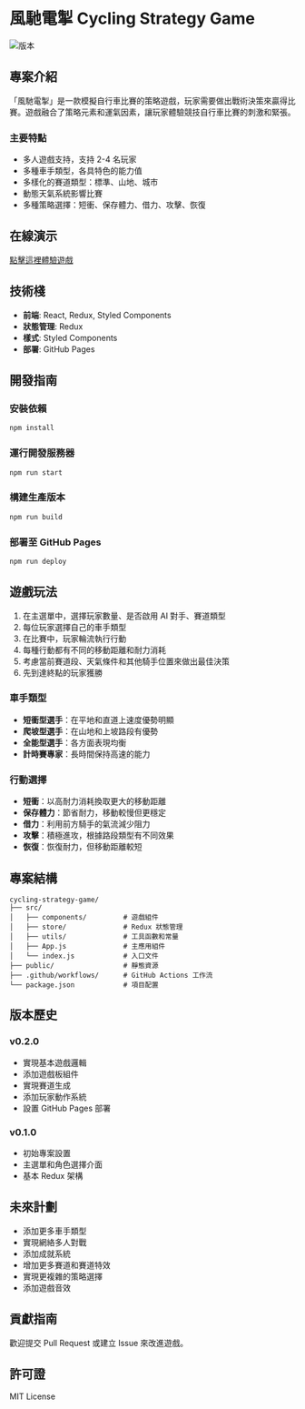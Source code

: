 # 風馳電掣 Cycling Strategy Game

![版本](https://img.shields.io/badge/版本-0.2.0-blue)

## 專案介紹

「風馳電掣」是一款模擬自行車比賽的策略遊戲，玩家需要做出戰術決策來贏得比賽。遊戲融合了策略元素和運氣因素，讓玩家體驗競技自行車比賽的刺激和緊張。

### 主要特點

- 多人遊戲支持，支持 2-4 名玩家
- 多種車手類型，各具特色的能力值
- 多樣化的賽道類型：標準、山地、城市
- 動態天氣系統影響比賽
- 多種策略選擇：短衝、保存體力、借力、攻擊、恢復

## 在線演示

[點擊這裡體驗遊戲](https://yanchen184.github.io/cycling-strategy-game/)

## 技術棧

- **前端**: React, Redux, Styled Components
- **狀態管理**: Redux
- **樣式**: Styled Components
- **部署**: GitHub Pages

## 開發指南

### 安裝依賴

```bash
npm install
```

### 運行開發服務器

```bash
npm run start
```

### 構建生產版本

```bash
npm run build
```

### 部署至 GitHub Pages

```bash
npm run deploy
```

## 遊戲玩法

1. 在主選單中，選擇玩家數量、是否啟用 AI 對手、賽道類型
2. 每位玩家選擇自己的車手類型
3. 在比賽中，玩家輪流執行行動
4. 每種行動都有不同的移動距離和耐力消耗
5. 考慮當前賽道段、天氣條件和其他騎手位置來做出最佳決策
6. 先到達終點的玩家獲勝

### 車手類型

- **短衝型選手**：在平地和直道上速度優勢明顯
- **爬坡型選手**：在山地和上坡路段有優勢
- **全能型選手**：各方面表現均衡
- **計時賽專家**：長時間保持高速的能力

### 行動選擇

- **短衝**：以高耐力消耗換取更大的移動距離
- **保存體力**：節省耐力，移動較慢但更穩定
- **借力**：利用前方騎手的氣流減少阻力
- **攻擊**：積極進攻，根據路段類型有不同效果
- **恢復**：恢復耐力，但移動距離較短

## 專案結構

```
cycling-strategy-game/
├── src/
│   ├── components/         # 遊戲組件
│   ├── store/              # Redux 狀態管理
│   ├── utils/              # 工具函數和常量
│   ├── App.js              # 主應用組件
│   └── index.js            # 入口文件
├── public/                 # 靜態資源
├── .github/workflows/      # GitHub Actions 工作流
└── package.json            # 項目配置
```

## 版本歷史

### v0.2.0
- 實現基本遊戲邏輯
- 添加遊戲板組件
- 實現賽道生成
- 添加玩家動作系統
- 設置 GitHub Pages 部署

### v0.1.0
- 初始專案設置
- 主選單和角色選擇介面
- 基本 Redux 架構

## 未來計劃

- 添加更多車手類型
- 實現網絡多人對戰
- 添加成就系統
- 增加更多賽道和賽道特效
- 實現更複雜的策略選擇
- 添加遊戲音效

## 貢獻指南

歡迎提交 Pull Request 或建立 Issue 來改進遊戲。

## 許可證

MIT License